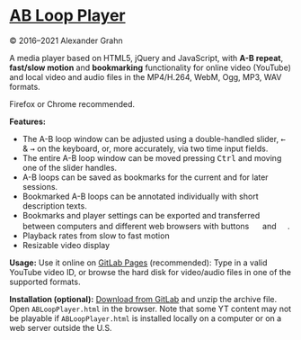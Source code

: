# [AB Loop Player](https://agrahn.gitlab.io/ABLoopPlayer/)

© 2016–2021 Alexander Grahn

A media player based on HTML5, jQuery and JavaScript, with **A-B repeat**, **fast/slow motion** and **bookmarking** functionality for online video (YouTube) and local video and audio files in the MP4/H.264, WebM, Ogg, MP3, WAV formats.

Firefox or Chrome recommended.

**Features:**
- The A-B loop window can be adjusted using a double-handled slider, <kbd>&larr;</kbd> & <kbd>&rarr;</kbd> on the keyboard, or, more accurately, via two time input fields.
- The entire A-B loop window can be moved pressing <kbd>Ctrl</kbd> and moving one of the slider handles.
- A-B loops can be saved as bookmarks for the current and for later sessions.
- Bookmarked A-B loops can be annotated individually with short description texts.
- Bookmarks and player settings can be exported and transferred between computers and different web browsers with buttons <kbd><img src="https://agrahn.gitlab.io/ABLoopPlayer/png/export.png" width="16px"/></kbd> and <kbd><img src="https://agrahn.gitlab.io/ABLoopPlayer/png/import.png" width="16px"/></kbd>.
- Playback rates from slow to fast motion
- Resizable video display

**Usage:** Use it online on [GitLab Pages](https://agrahn.gitlab.io/ABLoopPlayer/) (recommended): Type in a valid YouTube video ID, or browse the hard disk for video/audio files in one of the supported formats.

**Installation (optional):** [Download from GitLab](https://gitlab.com/agrahn/ABLoopPlayer/-/archive/master/ABLoopPlayer-master.zip) and unzip the archive file. Open `ABLoopPlayer.html` in the browser. Note that some YT content may not be playable if `ABLoopPlayer.html` is installed locally on a computer or on a web server outside the U.S.

